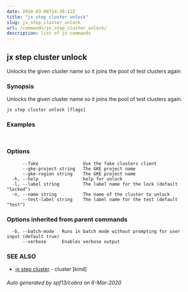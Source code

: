 ```yaml
---
date: 2020-03-06T14:30:12Z
title: "jx step cluster unlock"
slug: jx_step_cluster_unlock
url: /commands/jx_step_cluster_unlock/
description: list of jx commands
---
```

## jx step cluster unlock

Unlocks the given cluster name so it joins the pool of test clusters again

### Synopsis

Unlocks the given cluster name so it joins the pool of test clusters again.

```
jx step cluster unlock [flags]
```

### Examples

```
  
```

### Options

```
      --fake                 Use the fake clusters client
      --gke-project string   The GKE project name
      --gke-region string    The GKE project name
  -h, --help                 help for unlock
  -l, --label string         The label name for the lock (default "locked")
  -n, --name string          The name of the cluster to unlock
      --test-label string    The label name for the test (default "test")
```

### Options inherited from parent commands

```
  -b, --batch-mode   Runs in batch mode without prompting for user input (default true)
      --verbose      Enables verbose output
```

### SEE ALSO

* [jx step cluster](/commands/jx_step_cluster/)	 - cluster [kind]

###### Auto generated by spf13/cobra on 6-Mar-2020
